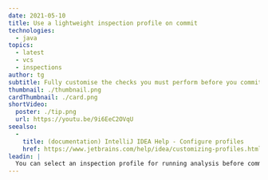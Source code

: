 ```yaml
---
date: 2021-05-10
title: Use a lightweight inspection profile on commit
technologies:
  - java
topics:
  - latest
  - vcs
  - inspections
author: tg
subtitle: Fully customise the checks you must perform before you commit your changes to version control
thumbnail: ./thumbnail.png
cardThumbnail: ./card.png
shortVideo:
  poster: ./tip.png
  url: https://youtu.be/9i6EeC2OVqU
seealso:
  - 
    title: (documentation) IntelliJ IDEA Help - Configure profiles
    href: https://www.jetbrains.com/help/idea/customizing-profiles.html
leadin: |
  You can select an inspection profile for running analysis before commit. Using an inspection profile with a much smaller number of checks, for example only Java errors and warnings, can run much faster than our full inspection profile and prevent us from committing breaking changes.
---
```


